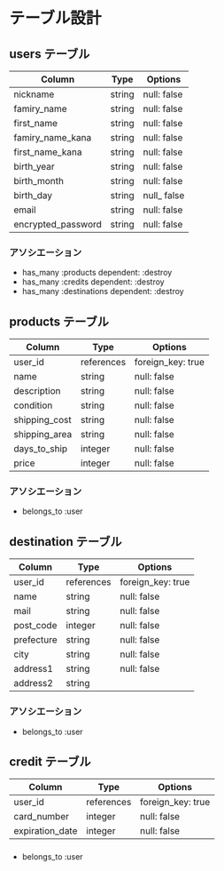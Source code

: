 # テーブル設計

## users テーブル

| Column | Type | Options |
| ---| --- | --- |
|nickname|string|null: false|
|famiry_name|string|null: false|
|first_name|string|null: false|
|famiry_name_kana|string|null: false|
|first_name_kana|string|null: false|
|birth_year|string|null: false|
|birth_month|string|null: false|
|birth_day|string|null_ false|
|email|string|null: false|
|encrypted_password|string|null: false|

### アソシエーション

- has_many :products dependent: :destroy
- has_many :credits dependent: :destroy
- has_many :destinations dependent: :destroy


## products テーブル

|Column|Type|Options|
|---|---|---|
|user_id|references|foreign_key: true|
|name|string|null: false|
|description|string|null: false|
|condition|string|null: false|
|shipping_cost|string|null: false|
|shipping_area|string|null: false|
|days_to_ship|integer|null: false|
|price|integer|null: false|

### アソシエーション

- belongs_to :user


## destination テーブル

|Column|Type|Options|
|---|---|---|
|user_id|references|foreign_key: true|
|name|string|null: false|
|mail|string|null: false|
|post_code|integer|null: false|
|prefecture|string|null: false|
|city|string|null: false|
|address1|string|null: false|
|address2|string||

### アソシエーション

- belongs_to :user


## credit テーブル

|Column|Type|Options|
|---|---|---|
|user_id|references|foreign_key: true|
|card_number|integer|null: false|
|expiration_date|integer|null: false|

###

- belongs_to :user
